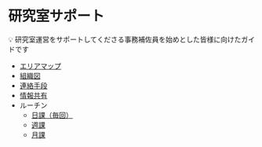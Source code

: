 # 研究室サポート

:bulb: 研究室運営をサポートしてくださる事務補佐員を始めとした皆様に向けたガイドです

* [エリアマップ](area-maps.md)
* [組織図](organisation-map.md)
* [連絡手段](communication-methods.md)
* [情報共有](information-sharing.md)
* ルーチン
  * [日課（毎回）](daily-routine.md)
  * [週課](weekly-routine.md)
  * [月課](monthly-routine.md)
